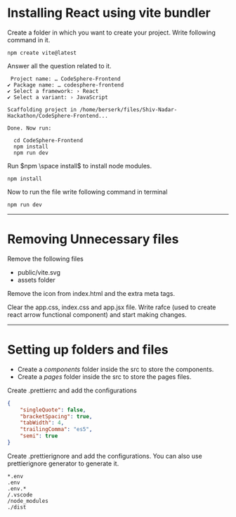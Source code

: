 # Installing React using vite bundler

Create a folder in which you want to create your project. Write following command in it.

```console
npm create vite@latest
```

Answer all the question related to it.

```console
 Project name: … CodeSphere-Frontend
✔ Package name: … codesphere-frontend
✔ Select a framework: › React
✔ Select a variant: › JavaScript

Scaffolding project in /home/berserk/files/Shiv-Nadar-Hackathon/CodeSphere-Frontend...

Done. Now run:

  cd CodeSphere-Frontend
  npm install
  npm run dev
```

Run $npm \space install$ to install node modules.

```console
npm install
```

Now to run the file write following command in terminal

```console
npm run dev
```

---
# Removing Unnecessary files

Remove the following files
- public/vite.svg
- assets folder

Remove the icon from index.html and the extra meta tags.

Clear the app.css, index.css and app.jsx file. Write rafce (used to create react arrow functional component) and start making changes.

---
# Setting up folders and files

- Create a $components$ folder inside the src to store the components.
- Create a $pages$ folder inside the src to store the pages files.

Create .prettierrc and add the configurations

```json
{
	"singleQuote": false,
	"bracketSpacing": true,
	"tabWidth": 4,
	"trailingComma": "es5",
	"semi": true
}
```

Create .prettierignore and add the configurations.
You can also use prettierignore generator to generate it.

``` 
*.env
.env
.env.*
/.vscode
/node_modules
./dist